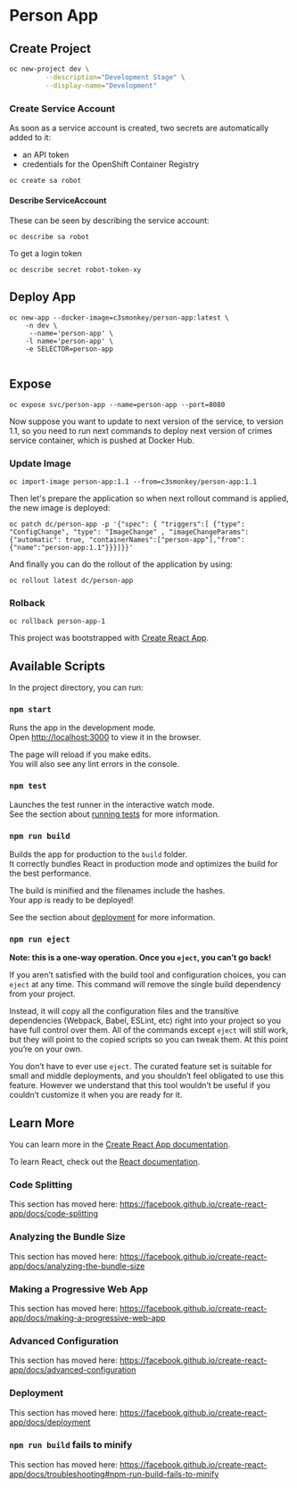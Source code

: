 # Person App


## Create Project
```bash
oc new-project dev \
         --description="Development Stage" \
         --display-name="Development"
```

### Create Service Account
As soon as a service account is created, two secrets are automatically added to it:
- an API token
- credentials for the OpenShift Container Registry
  
```bash
oc create sa robot
```
#### Describe ServiceAccount
These can be seen by describing the service account:
```
oc describe sa robot
```
To get a login token

```
oc describe secret robot-token-xy
```






## Deploy App
```
oc new-app --docker-image=c3smonkey/person-app:latest \
    -n dev \
     --name='person-app' \
    -l name='person-app' \
    -e SELECTOR=person-app
    
```
## Expose 
```
oc expose svc/person-app --name=person-app --port=8080
```

Now suppose you want to update to next version of the service, to version 1.1, 
so you need to run next commands to deploy next version of crimes service container, which is pushed at Docker Hub.

### Update Image
```
oc import-image person-app:1.1 --from=c3smonkey/person-app:1.1
```



Then let's prepare the application so when next rollout command is applied, the new image is deployed:
```
oc patch dc/person-app -p '{"spec": { "triggers":[ {"type": "ConfigChange", "type": "ImageChange" , "imageChangeParams": {"automatic": true, "containerNames":["person-app"],"from": {"name":"person-app:1.1"}}}]}}'
```
And finally you can do the rollout of the application by using:
```
oc rollout latest dc/person-app 
```

### Rolback
```
oc rollback person-app-1
```



This project was bootstrapped with [Create React App](https://github.com/facebook/create-react-app).

## Available Scripts

In the project directory, you can run:

### `npm start`

Runs the app in the development mode.<br>
Open [http://localhost:3000](http://localhost:3000) to view it in the browser.

The page will reload if you make edits.<br>
You will also see any lint errors in the console.

### `npm test`

Launches the test runner in the interactive watch mode.<br>
See the section about [running tests](https://facebook.github.io/create-react-app/docs/running-tests) for more information.

### `npm run build`

Builds the app for production to the `build` folder.<br>
It correctly bundles React in production mode and optimizes the build for the best performance.

The build is minified and the filenames include the hashes.<br>
Your app is ready to be deployed!

See the section about [deployment](https://facebook.github.io/create-react-app/docs/deployment) for more information.

### `npm run eject`

**Note: this is a one-way operation. Once you `eject`, you can’t go back!**

If you aren’t satisfied with the build tool and configuration choices, you can `eject` at any time. This command will remove the single build dependency from your project.

Instead, it will copy all the configuration files and the transitive dependencies (Webpack, Babel, ESLint, etc) right into your project so you have full control over them. All of the commands except `eject` will still work, but they will point to the copied scripts so you can tweak them. At this point you’re on your own.

You don’t have to ever use `eject`. The curated feature set is suitable for small and middle deployments, and you shouldn’t feel obligated to use this feature. However we understand that this tool wouldn’t be useful if you couldn’t customize it when you are ready for it.

## Learn More

You can learn more in the [Create React App documentation](https://facebook.github.io/create-react-app/docs/getting-started).

To learn React, check out the [React documentation](https://reactjs.org/).

### Code Splitting

This section has moved here: https://facebook.github.io/create-react-app/docs/code-splitting

### Analyzing the Bundle Size

This section has moved here: https://facebook.github.io/create-react-app/docs/analyzing-the-bundle-size

### Making a Progressive Web App

This section has moved here: https://facebook.github.io/create-react-app/docs/making-a-progressive-web-app

### Advanced Configuration

This section has moved here: https://facebook.github.io/create-react-app/docs/advanced-configuration

### Deployment

This section has moved here: https://facebook.github.io/create-react-app/docs/deployment

### `npm run build` fails to minify

This section has moved here: https://facebook.github.io/create-react-app/docs/troubleshooting#npm-run-build-fails-to-minify
